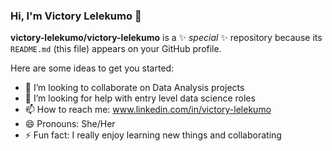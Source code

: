 ### Hi, I'm Victory Lelekumo 👋

**victory-lelekumo/victory-lelekumo** is a ✨ _special_ ✨ repository because its `README.md` (this file) appears on your GitHub profile.

Here are some ideas to get you started:

- 👯 I’m looking to collaborate on Data Analysis projects
- 🤔 I’m looking for help with entry level data science roles 
- 📫 How to reach me: www.linkedin.com/in/victory-lelekumo
- 😄 Pronouns: She/Her
- ⚡ Fun fact: I really enjoy learning new things and collaborating
